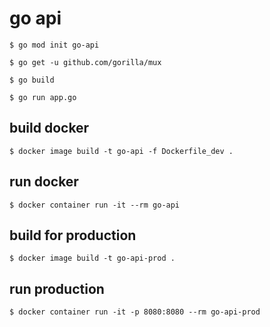 # go api

```
$ go mod init go-api

$ go get -u github.com/gorilla/mux

$ go build

$ go run app.go

```

## build docker
```
$ docker image build -t go-api -f Dockerfile_dev .
```


## run docker
```
$ docker container run -it --rm go-api
```

## build for production
```
$ docker image build -t go-api-prod .
```

## run production
```
$ docker container run -it -p 8080:8080 --rm go-api-prod
```